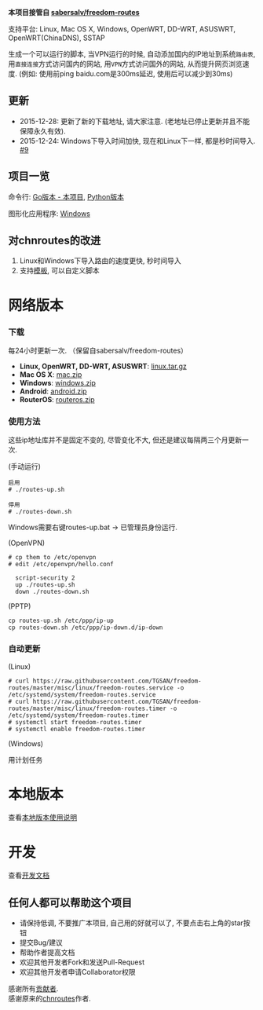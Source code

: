 **本项目接管自 [sabersalv/freedom-routes](https://github.com/sabersalv/freedom-routes)**

支持平台: Linux, Mac OS X, Windows, OpenWRT, DD-WRT, ASUSWRT, OpenWRT(ChinaDNS), SSTAP

生成一个可以运行的脚本, 当VPN运行的时候, 自动添加国内的IP地址到系统`路由表`, 用`直接连接`方式访问国内的网站, 用`VPN`方式访问国外的网站, 从而提升网页浏览速度. (例如: 使用前ping baidu.com是300ms延迟, 使用后可以减少到30ms)

## 更新

- 2015-12-28: 更新了新的下载地址, 请大家注意. (老地址已停止更新并且不能保障永久有效).
- 2015-12-24: Windows下导入时间加快, 现在和Linux下一样, 都是秒时间导入. [#9](https://github.com/sabersalv/freedom-routes/issues/9)

## 项目一览
命令行: [Go版本 - 本项目](https://github.com/TGSAN/freedom-routes), [Python版本](https://github.com/fivesheep/chnroutes)

图形化应用程序: [Windows](https://github.com/cqjjjzr/freedom-routes#windows%E7%89%88%E5%9B%BE%E5%BD%A2%E5%8C%96%E5%BA%94%E7%94%A8%E7%A8%8B%E5%BA%8F)

## 对chnroutes的改进

1. Linux和Windows下导入路由的速度更快, 秒时间导入
2. 支持[模板](https://github.com/TGSAN/freedom-routes/tree/master/routes/templates), 可以自定义脚本

# 网络版本

### 下载

每24小时更新一次. （保留自sabersalv/freedom-routes）

- **Linux, OpenWRT, DD-WRT, ASUSWRT**: [linux.tar.gz](https://raw.githubusercontent.com/sabersalv/freedom-routes/dist/linux.tar.gz)
- **Mac OS X**: [mac.zip](https://raw.githubusercontent.com/sabersalv/freedom-routes/dist/mac.zip)
- **Windows**: [windows.zip](https://raw.githubusercontent.com/sabersalv/freedom-routes/dist/windows.zip)
- **Android**: [android.zip](https://raw.githubusercontent.com/sabersalv/freedom-routes/dist/android.zip)
- **RouterOS**: [routeros.zip](https://raw.githubusercontent.com/sabersalv/freedom-routes/dist/routeros.zip)

### 使用方法

这些ip地址库并不是固定不变的, 尽管变化不大, 但还是建议每隔两三个月更新一次.

(手动运行)

```
启用
# ./routes-up.sh

停用
# ./routes-down.sh
```

Windows需要右键routes-up.bat -> 已管理员身份运行.

(OpenVPN)

```
# cp them to /etc/openvpn
# edit /etc/openvpn/hello.conf

  script-security 2
  up ./routes-up.sh
  down ./routes-down.sh
```

(PPTP)

```
cp routes-up.sh /etc/ppp/ip-up
cp routes-down.sh /etc/ppp/ip-down.d/ip-down
```

### 自动更新

(Linux)

```
# curl https://raw.githubusercontent.com/TGSAN/freedom-routes/master/misc/linux/freedom-routes.service -o /etc/systemd/system/freedom-routes.service
# curl https://raw.githubusercontent.com/TGSAN/freedom-routes/master/misc/linux/freedom-routes.timer -o /etc/systemd/system/freedom-routes.timer
# systemctl start freedom-routes.timer
# systemctl enable freedom-routes.timer
```

(Windows)

用计划任务

# 本地版本

查看[本地版本使用说明](https://github.com/TGSAN/freedom-routes/blob/master/docs/local.md)

# 开发

查看[开发文档](https://github.com/TGSAN/freedom-routes/blob/master/docs/Development.md)

## 任何人都可以帮助这个项目

- 请保持低调, 不要推广本项目, 自己用的好就可以了, 不要点击右上角的star按钮
- 提交Bug/建议
- 帮助作者提高文档
- 欢迎其他开发者Fork和发送Pull-Request
- 欢迎其他开发者申请Collaborator权限

感谢所有[贡献者](https://github.com/TGSAN/freedom-routes/contributors). </br>
感谢原来的[chnroutes](https://github.com/fivesheep/chnroutes)作者.
